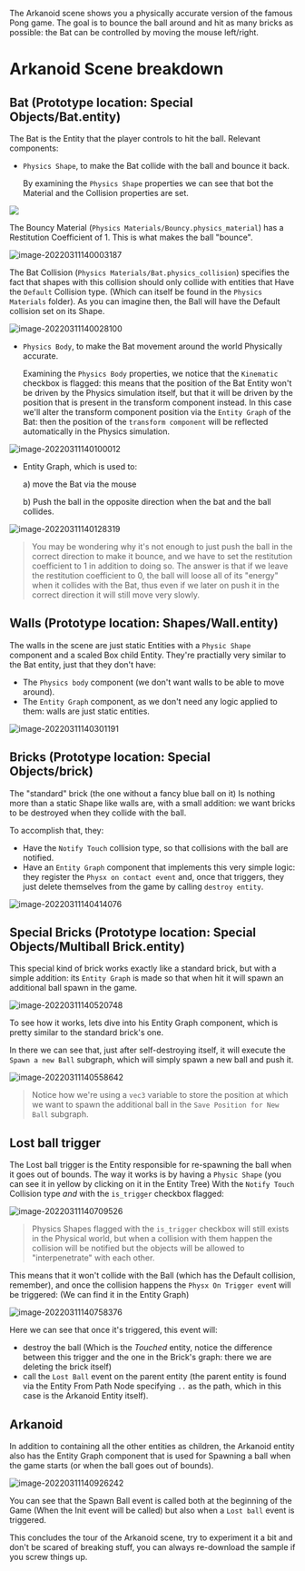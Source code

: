 The Arkanoid scene shows you a physically accurate version of the famous Pong game.
The goal is to bounce the ball around and hit as many bricks as possible: the Bat can be controlled by moving the mouse left/right.

# **Arkanoid Scene breakdown**

## **Bat** (Prototype location: Special Objects/Bat.entity)

The Bat is the Entity that the player controls to hit the ball.
Relevant components:

- `Physics Shape`, to make the Bat collide with the ball and bounce it back.

  By examining the `Physics Shape` properties we can see that bot the Material and the Collision properties are set.

![](https://www.dropbox.com/s/mqprbsna9v3jlh3/image-20220311135902320.png?raw=1)

The Bouncy Material (`Physics Materials/Bouncy.physics_material`) has a Restitution Coefficient of 1. This is what makes the ball "bounce".

![image-20220311140003187](https://www.dropbox.com/s/5f93mvh8iaq828v/image-20220311140003187.png?raw=1)

The Bat Collision (`Physics Materials/Bat.physics_collision`) specifies the fact that shapes with this collision should only collide with entities that Have the `Default` Collision type. (Which can itself be found in the `Physics Materials` folder).
As you can imagine then, the Ball will have the Default collision set on its Shape.

![image-20220311140028100](https://www.dropbox.com/s/ow0v79qrk1hstvu/image-20220311140028100.png?raw=1)



- `Physics Body`, to make the Bat movement around the world Physically accurate.

  Examining the `Physics Body` properties, we notice that the `Kinematic` checkbox is flagged: this means that the position of the Bat Entity won't be driven by the Physics simulation itself, but that it will be driven by the position that is present in the transform component instead. In this case we'll alter the transform component position via the `Entity Graph` of the Bat: then the position of the `transform component` will be reflected automatically in the Physics simulation.

![image-20220311140100012](https://www.dropbox.com/s/twwcnz91jlrkv54/image-20220311140100012.png?raw=1)

- Entity Graph, which is used to:

  a) move the Bat via the mouse

  b) Push the ball in the opposite direction when the bat and the ball collides.

![image-20220311140128319](https://www.dropbox.com/s/oj6tsxdiua3wbb0/image-20220311140128319.png?raw=1)



> You may be wondering why it's not enough to just push the ball in the correct direction to make it bounce, and we have to set the restitution coefficient to 1 in addition to doing so.
> The answer is that if we leave the restitution coefficient to 0, the ball will loose all of its "energy" when it collides with the Bat, thus even if we later on push it in the correct direction it will still move very slowly.



## **Walls** (Prototype location: Shapes/Wall.entity)

The walls in the scene are just static Entities with a `Physic Shape` component and a scaled Box child Entity.
They're practially very similar to the Bat entity, just that they don't have:

- The `Physics body` component (we don't want walls to be able to move around).
- The `Entity Graph` component, as we don't need any logic applied to them: walls are just static entities.

![image-20220311140301191](https://www.dropbox.com/s/gycvtqu2vq4l1bo/image-20220311140301191.png?raw=1)



## **Bricks** (Prototype location: Special Objects/brick)

The "standard" brick (the one without a fancy blue ball on it) Is nothing more than a static Shape like walls are, with a small addition: we want bricks to be destroyed when they collide with the ball.

To accomplish that, they:

- Have the `Notify Touch` collision type, so that collisions with the ball are notified.
- Have an `Entity Graph` component that implements this very simple logic: they register the `Physx on contact event` and, once that triggers, they just delete themselves from the game by calling `destroy entity`.

![image-20220311140414076](https://www.dropbox.com/s/9v4veqzlx8qyxd5/image-20220311140414076.png?raw=1)



## **Special Bricks** (Prototype location: Special Objects/Multiball Brick.entity)

This special kind of brick works exactly like a standard brick, but with a simple addition: its `Entity Graph` is made so that when hit it will spawn an additional ball spawn in the game.

![image-20220311140520748](https://www.dropbox.com/s/c7gdhs5dtdzvhmh/image-20220311140520748.png?raw=1)

To see how it works, lets dive into his Entity Graph component, which is pretty similar to the standard brick's one.

In there we can see that, just after self-destroying itself, it will execute the `Spawn a new Ball` subgraph, which will simply spawn a new ball and push it.

![image-20220311140558642](https://www.dropbox.com/s/uchnbo0baqzljw6/image-20220311140558642.png?raw=1)



> Notice how we're using a `vec3` variable to store the position at which we want to spawn the additional ball in the `Save Position for New Ball` subgraph.



## **Lost ball trigger**

The Lost ball trigger is the Entity responsible for re-spawning the ball when it goes out of bounds.
The way it works is by having a `Physic Shape`  (you can see it in yellow by clicking on it in the Entity Tree) With the `Notify Touch` Collision type *and* with the `is_trigger` checkbox flagged:

![image-20220311140709526](https://www.dropbox.com/s/x3hzrnufansths4/image-20220311140709526.png?raw=1)



> Physics Shapes flagged with the `is_trigger` checkbox will still exists in the Physical world, but when a collision with them happen the collision will be notified but the objects will be allowed to "interpenetrate" with each other.

This means that it won't collide with the Ball (which has the Default collision, remember), and once the collision happens the `Physx On Trigger even`t will be triggered: (We can find it in the Entity Graph)

![image-20220311140758376](https://www.dropbox.com/s/vodlc8pohlz9xus/image-20220311140758376.png?raw=1)

Here we can see that once it's triggered, this event will:

- destroy the ball (Which is the _Touched_ entity, notice the difference between this trigger and the one in the Brick's graph: there we are deleting the brick itself)
- call the `Lost Ball` event on the parent entity (the parent entity is found via the Entity From Path Node specifying `..` as the path, which in this case is the Arkanoid Entity itself).

## **Arkanoid**

In addition to containing all the other entities as children, the Arkanoid entity also has the Entity Graph component that is used for Spawning a ball when the game starts (or when the ball goes out of bounds).

![image-20220311140926242](https://www.dropbox.com/s/0veudm4fv1zqoun/image-20220311140926242.png?raw=1)

You can see that the Spawn Ball event is called both at the beginning of the Game (When the Init event will be called) but also when a `Lost ball` event is triggered.

This concludes the tour of the Arkanoid scene, try to experiment it a bit and don't be scared of breaking stuff, you can always re-download the sample if you screw things up.